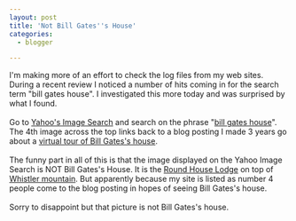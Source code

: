 ```yaml
---
layout: post
title: 'Not Bill Gates''s House'
categories:
  - blogger

---
```


I'm making more of an effort to check the log files from my web sites.  During a recent review I noticed a number of hits coming in for the search term "bill gates house".  I investigated this more today and was surprised by what I found.<br /><br />Go to <a href="http://images.search.yahoo.com/">Yahoo's Image Search</a> and search on the phrase "<a href="http://images.search.yahoo.com/search/images;_ylt=A9iby6AQCldGhgwAhEeLuLkF?ei=UTF-8&amp;fr=sfp&amp;p=bill+gates+house">bill gates house</a>".  The 4th image across the top links back to a blog posting I made 3 years go about a <a href="http://www.thecave.com/archive/2004/05/07/usnewscom_technology_bill_gates_house.aspx">virtual tour of Bill Gates's house</a>.<br /><br />The funny part in all of this is that the image displayed on the Yahoo Image Search is NOT Bill Gates's House.  It is the <a href="http://www.whistlerblackcomb.com/groups/roundhouse/Index.htm">Round House Lodge</a> on top of <a href="http://www.whistlerblackcomb.com/">Whistler mountain</a>.  But apparently because my site is listed as number 4 people come to the blog posting in hopes of seeing Bill Gates's house.  <br /><br />Sorry to disappoint but that picture is not Bill Gates's house.
